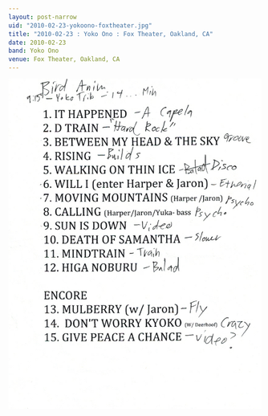 ```yaml
---
layout: post-narrow
uid: "2010-02-23-yokoono-foxtheater.jpg"
title: "2010-02-23 : Yoko Ono : Fox Theater, Oakland, CA"
date: 2010-02-23
band: Yoko Ono
venue: Fox Theater, Oakland, CA
---
```


<div class="showcase">
  <img src="/img/2010/02/20100223-YokoOno-FoxTheater.jpg" alt="2010-02-23-yokoono-foxtheater.jpg">
</div>
